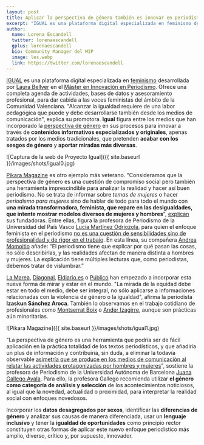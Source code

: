 ```yaml
---
layout: post
title: Aplicar la perspectiva de género también es innovar en periodismo
excerpt: "IGUAL es una plataforma digital especializada en feminismo desarrollada por Laura Bellver en el Máster en Innovación en Periodismo. Ofrece una completa agenda de actividades, bases de datos y asesoramiento profesional, para dar cabida a las voces feministas del ámbito de la Comunidad Valenciana. 'Alcanzar la igualdad requiere de una labor pedagógica que puede y debe desarrollarse también desde los medios de comunicación, explica su promotora. Igual figura entre los medios que han incorporado la perspectiva de género en sus procesos para innovar a través de contenidos informativos especializados y originales, apenas tratados por los medios tradicionales, que pretenden acabar con los sesgos de género y aportar miradas más diversas."
author:
  name: Lorena Escandell
  twitter: lorenaescandell
  gplus: lorenaescandell 
  bio: Community Manager del MIP
  image: les.webp
  link: https://twitter.com/lorenaescandell
---
```

[IGUAL](https://proyectoigual.wordpress.com) es una plataforma digital especializada en [feminismo](https://es.wikipedia.org/wiki/Feminismo) desarrollada por [Laura Bellver](https://twitter.com/LaBellver) en el [Máster en Innovación en Periodismo](http://mip.umh.es/). Ofrece una completa agenda de actividades, bases de datos y asesoramiento profesional, para dar cabida a las voces feministas del ámbito de la Comunidad Valenciana. "Alcanzar la igualdad requiere de una labor pedagógica que puede y debe desarrollarse también desde los medios de comunicación", explica su promotora. **Igual** figura entre los medios que han incorporado la [perspectiva de género](http://lorenaescandell.blogspot.com.es/2016/09/que-significa-aplicar-la-perspectiva-de_77.html) en sus procesos para innovar a través de **contenidos informativos especializados y originales**, apenas tratados por los medios tradicionales, que pretenden **acabar con los sesgos de género** y **aportar miradas más diversas**. 

![Captura de la web de Proyecto Igual]({{ site.baseurl }}/images/shots/igual0.jpg)

[Pikara Magazine](http://www.pikaramagazine.com/) es otro ejemplo más veterano. "Consideramos que la perspectiva de género es una cuestión de compromiso social pero también una herramienta imprescindible para analizar la realidad y hacer así buen periodismo. No se trata de informar sobre *temas de mujeres* o hacer *periodismo para mujeres* sino de hablar de todo para todo el mundo con **una mirada transformadora, feminista, que repare en las desigualdades, que intente mostrar modelos diversos de mujeres y hombres**", [explican](http://www.pikaramagazine.com/por-que-pikara-2/) sus fundadoras. Entre ellas, figura la profesora de Periodismo de la Universidad del País Vasco [Lucía Martínez Odriozola](https://twitter.com/MomoDice), para quien el enfoque feminista en el periodismo [no es una cuestión de sensibilidades sino de profesionalidad y de rigor en el trabajo](http://www.pikaramagazine.com/2014/03/incluir-la-perspectiva-de-genero-en-el-periodismo-no-es-cuestion-de-sensibilidades/). En esta línea, su compañera [Andrea Momoitio](https://twitter.com/andreamomoitio) añade: “El periodismo tiene que explicar por qué pasan las cosas, no sólo describirlas, y las realidades afectan de manera distinta a hombres y mujeres. La explicación tiene múltiples lecturas que, como periodistas, debemos tratar de vislumbrar.”

[La Marea](http://www.lamarea.com/), [Diagonal](https://www.diagonalperiodico.net/), [Eldiario.es](http://www.eldiario.es/) o [Público](http://www.publico.es/) han empezado a incorporar esta nueva forma de mirar y estar en el mundo. "La mirada de la equidad debe estar en todo el medio, debe ser integral, no sólo aplicarse a informaciones relacionadas con la violencia de género o la igualdad", afirma la periodista **Izaskun Sánchez Aroca**. También lo observamos en el trabajo cotidiano de profesionales como [Montserrat Boix](https://twitter.com/montserratboix) o [Ander Izagirre](https://twitter.com/anderiza), aunque son prácticas aún minoritarias.

![Pikara Magazine]({{ site.baseurl }}/images/shots/igual1.jpg) 

"La perspectiva de género es una herramienta que podría ser de fácil aplicación en la práctica totalidad de los textos periodísticos, y que añadiría un plus de información y contribuiría, sin duda, a eliminar la todavía observable [asimetría que se produce en los medios de comunicación al relatar las actividades protagonizadas por hombres y mujeres](http://mip.umh.es/blog/2016/02/27/representacion-mujeres-medios/)", sostiene la profesora de Periodismo de la Universidad Autónoma de Barcelona [Juana Gallego Ayala](http://juanagallego.es/). Para ello, la profesora Gallego recomienda utilizar **el género como categoría de análisis y selección** de los acontecimientos noticiosos, al igual que la novedad, actualidad o proximidad, para interpretar la realidad social con enfoques novedosos. 

Incorporar los **datos desagregados por sexos**, identificar las **diferencias de género** y analizar sus causas de manera diferenciada, usar un **lenguaje inclusivo** y tener la **igualdad de oportunidades** como principio rector constituyen otras formas de aplicar este nuevo enfoque periodístico más amplio, diverso, crítico y, por supuesto, innovador. 

